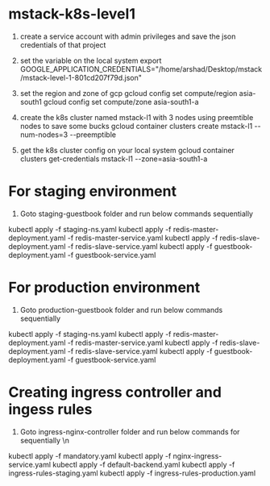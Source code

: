 # mstack-k8s-level1
1) create a service account with admin privileges and save the json credentials of that project

2) set the variable on the local system
export GOOGLE_APPLICATION_CREDENTIALS="/home/arshad/Desktop/mstack/mstack-level-1-801cd207f79d.json"

3) set the region and zone of gcp
gcloud config set compute/region asia-south1
gcloud config set compute/zone asia-south1-a

4) create the k8s cluster named mstack-l1 with 3 nodes using preemtible nodes to save some bucks
gcloud container clusters create mstack-l1 --num-nodes=3 --preemptible

5) get the k8s cluster config on your local system
gcloud container clusters get-credentials mstack-l1 --zone=asia-south1-a

# For staging environment
1) Goto staging-guestbook folder and run below commands sequentially

kubectl apply -f staging-ns.yaml
kubectl apply -f redis-master-deployment.yaml -f redis-master-service.yaml
kubectl apply -f redis-slave-deployment.yaml -f redis-slave-service.yaml
kubectl apply -f guestbook-deployment.yaml -f guestbook-service.yaml

# For production environment
1) Goto production-guestbook folder and run below commands sequentially

kubectl apply -f staging-ns.yaml
kubectl apply -f redis-master-deployment.yaml -f redis-master-service.yaml
kubectl apply -f redis-slave-deployment.yaml -f redis-slave-service.yaml
kubectl apply -f guestbook-deployment.yaml -f guestbook-service.yaml

# Creating ingress controller and ingess rules
1) Goto ingress-nginx-controller folder and run below commands for sequentially \n

kubectl apply -f mandatory.yaml
kubectl apply -f nginx-ingress-service.yaml
kubectl apply -f default-backend.yaml
kubectl apply -f ingress-rules-staging.yaml
kubectl apply -f ingress-rules-production.yaml

